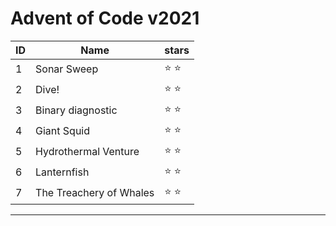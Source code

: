# Advent of Code v2021

| ID | Name      |   stars     |
-----|-----------|---------------|
| 1 | Sonar Sweep | :star: :star: |
| 2 | Dive! | :star: :star:|
| 3 | Binary diagnostic | :star: :star:|
| 4 | Giant Squid | :star: :star:|
| 5 | Hydrothermal Venture | :star: :star:|
| 6 | Lanternfish | :star: :star:|
| 7 | The Treachery of Whales | :star: :star:|
_____________________________

